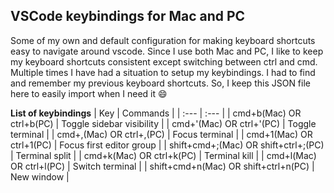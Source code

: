## VSCode keybindings for Mac and PC
Some of my own and default configuration for making keyboard shortcuts easy to navigate around vscode. Since I use both Mac and PC, I like to keep my keyboard shortcuts consistent except switching between ctrl and cmd. Multiple times I have had a situation to setup my keybindings. I had to find and remember my previous keyboard shortcuts. So, I keep this JSON file here to easily import when I need it :smile:

**List of keybindings**
| Key      | Commands |
| :---        |    :---   |
| cmd+b(Mac) OR ctrl+b(PC)      | Toggle sidebar visibility       |
| cmd+'(Mac) OR ctrl+'(PC)      | Toggle terminal       |
| cmd+,(Mac) OR ctrl+,(PC)      | Focus terminal       |
| cmd+1(Mac) OR ctrl+1(PC)      | Focus first editor group       |
| shift+cmd+;(Mac) OR shift+ctrl+;(PC)      | Terminal split      |
| cmd+k(Mac) OR ctrl+k(PC)      | Terminal kill      |
| cmd+l(Mac) OR ctrl+l(PC)      | Switch terminal       |
| shift+cmd+n(Mac) OR shift+ctrl+n(PC)      | New window      |
